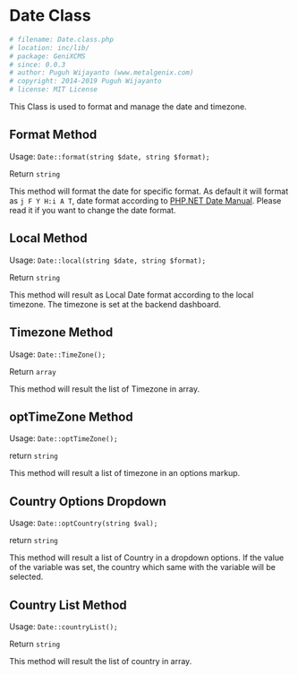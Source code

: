 # Date Class

```php
# filename: Date.class.php
# location: inc/lib/
# package: GeniXCMS
# since: 0.0.3
# author: Puguh Wijayanto (www.metalgenix.com)
# copyright: 2014-2019 Puguh Wijayanto
# license: MIT License
```

This Class is used to format and manage the date and timezone. 

## Format Method 

Usage: `Date::format(string $date, string $format);`

Return `string`

This method will format the date for specific format. As default it will format as `j F Y H:i A T`, date format according to [PHP.NET Date Manual](http://php.net/manual/en/function.date.php). Please read it if you want to change the date format. 


## Local Method 

Usage: `Date::local(string $date, string $format);`

Return `string`


This method will result as Local Date format according to the local timezone. The timezone is set at the backend dashboard.


## Timezone Method

Usage: `Date::TimeZone();`

Return `array`


This method will result the list of Timezone in array.


## optTimeZone Method

Usage: `Date::optTimeZone();`

return `string`

This method will result a list of timezone in an options markup. 


## Country Options Dropdown

Usage: `Date::optCountry(string $val);`

return `string`

This method will result a list of Country in a dropdown options. If the value of the variable was set, the country which same with the variable will be selected.


## Country List Method

Usage: `Date::countryList();`

Return `string`

This method will result the list of country in array.

